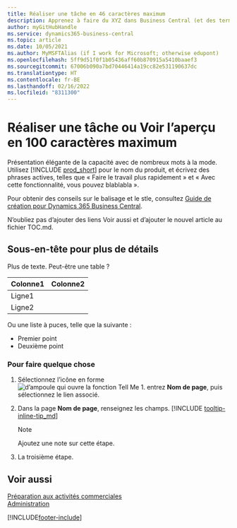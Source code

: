 ```yaml
---
title: Réaliser une tâche en 46 caractères maximum
description: Apprenez à faire du XYZ dans Business Central (et des termes de recherche à consonance naturelle. La longueur max est 160 caractères, ce qui fait cette longueur).
author: myGitHubHandle
ms.service: dynamics365-business-central
ms.topic: article
ms.date: 10/05/2021
ms.author: MyMSFTAlias (if I work for Microsoft; otherwise edupont)
ms.openlocfilehash: 5ff9d51f0f1b05436aff60b870915a5410baaef3
ms.sourcegitcommit: 67006b090a7bd70446414a19cc82e531190637dc
ms.translationtype: HT
ms.contentlocale: fr-BE
ms.lasthandoff: 02/16/2022
ms.locfileid: "8311300"
---
```

# <a name="achieve-some-task-or-get-the-overview-in-max-100-characters"></a>Réaliser une tâche ou Voir l’aperçu en 100 caractères maximum

Présentation élégante de la capacité avec de nombreux mots à la mode. Utilisez [!INCLUDE [prod_short](includes/prod_short.md)] pour le nom du produit, et écrivez des phrases actives, telles que « Faire le travail plus rapidement » et « Avec cette fonctionnalité, vous pouvez blablabla ».  

Pour obtenir des conseils sur le balisage et le stle, consultez [Guide de création pour Dynamics 365 Business Central](https://docs.microsoft.com/en-us/dynamics365/business-central/dev-itpro/help/writing-guide).  

N’oubliez pas d’ajouter des liens Voir aussi et d’ajouter le nouvel article au fichier TOC.md.  

## <a name="subheading-for-more-details"></a>Sous-en-tête pour plus de détails

Plus de texte. Peut-être une table ?

|Colonne1  |Colonne2  |
|---------|---------|
|Ligne1     |         |
|Ligne2     |         |

Ou une liste à puces, telle que la suivante :

* Premier point
* Deuxième point

### <a name="to-do-something"></a>Pour faire quelque chose

1. Sélectionnez l’icône en forme ![d’ampoule qui ouvre la fonction Tell Me 1.](media/ui-search/search_small.png "Dites-moi ce que vous voulez faire") entrez **Nom de page**, puis sélectionnez le lien associé.
2. Dans la page **Nom de page**, renseignez les champs. [!INCLUDE [tooltip-inline-tip_md](includes/tooltip-inline-tip_md.md)]

    > [!NOTE]
    > Ajoutez une note sur cette étape.
3. La troisième étape.

## <a name="see-also"></a>Voir aussi

[Préparation aux activités commerciales](ui-get-ready-business.md)  
[Administration](admin-setup-and-administration.md)  

[!INCLUDE[footer-include](includes/footer-banner.md)]